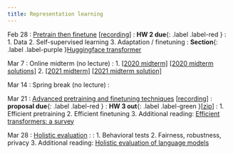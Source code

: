 ```yaml
---
title: Representation learning 
---
```


Feb 28
: [Pretrain then finetune](https://nyu-cs2590.github.io/course-material/spring2023/lecture/lec06/main.pdf) [[recording](https://nyu.zoom.us/rec/play/UjVTW4faDb5htQLUSAYm_hftBtLcnAMrkXX87Obi3FNyePMsvNMxd5B3qTuGpsV4h3boFcpLfMiLZm7d.EHgTYevJBH79sJYH)]
  : **HW 2 due**{: .label .label-red }
: 1. Data
  2. Self-supervised learning
  3. Adaptation / finetuning 
: **Section**{: .label .label-purple }[Huggingface transformer](https://nyu-cs2590.github.io/course-material/spring2023/section/sec04/transformers.ipynb)

Mar 7
: Online midterm (no lecture)
: 1. [[2020 midterm]](https://nyu-cs2590.github.io/spring2023/assignments/cs2590_midterm_2020_wo_solution.pdf) [[2020 midterm solutions]](https://nyu-cs2590.github.io/spring2023/assignments/cs2590_midterm_2020.pdf)
  2. [[2021 midterm]](https://nyu-cs2590.github.io/spring2023/assignments/cs2590_midterm_2021_wo_solution.pdf) [[2021 midterm solution]](https://nyu-cs2590.github.io/spring2023/assignments/cs2590_midterm_2021.pdf)

Mar 14 
: Spring break (no lecture)
  : 

Mar 21 
: [Advanced pretraining and finetuning techniques](https://nyu-cs2590.github.io/course-material/spring2023/lecture/lec07/main.pdf) [[recording](https://nyu.zoom.us/rec/play/kc-ZALEutm89eRE3ZOwa4fZQTg1FTV0RtNK8I9sXRuig-sDGSfRn38LZDp0GnyVY2hgUlqfl2bHyQgas.4dTtPr_I3zms2lVo)]
  : **proposal due**{: .label .label-red }
  : **HW 3 out**{: .label .label-green }[[zip](https://nyu-cs2590.github.io/spring2023/assignments/hw3.zip)]
: 1. Efficient pretraining 
  2. Efficient finetuning 
  3. Additional reading: [Efficient transformers: a survey](https://arxiv.org/abs/2009.06732)

Mar 28
: [Holistic evaluation](https://nyu-cs2590.github.io/course-material/spring2023/lecture/lec08/main.pdf) 
  : 
: 1. Behavioral tests 
  2. Fairness, robustness, privacy
  3. Additional reading: [Holistic evaluation of language models](https://arxiv.org/abs/2211.09110)
